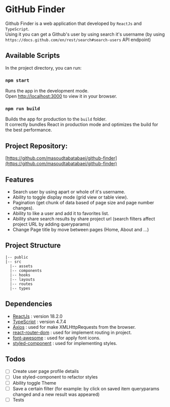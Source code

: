 # GitHub Finder

Github Finder is a web application that developed by `ReactJs` and `TypeScript`.
<br/> Using it you can get a Github's user by using search it's username (by using `https://docs.github.com/en/rest/search#search-users` API endpoint)
<br/>

## Available Scripts

In the project directory, you can run:
### `npm start`

Runs the app in the development mode.\
Open [http://localhost:3000](http://localhost:3000) to view it in your browser.

### `npm run build`

Builds the app for production to the `build` folder.\
It correctly bundles React in production mode and optimizes the build for the best performance.

## Project Repository:
[https://github.com/masoudtabatabaei/github-finder](https://github.com/masoudtabatabaei/github-finder)

## Features
- Search user by using apart or whole of it's username.
- Ability to toggle display mode (grid view or table view).
- Pagination (get chunk of data based of page size and page number changes).
- Ability to like a user and add it to favorites list.
- Ability share search results by share project url (search filters affect project URL by adding queryparams)
- Change Page title by move between pages (Home, About and ...)

## Project Structure

```
|-- public
|-- src
  |-- assets
  |-- components
  |-- hooks
  |-- layouts
  |-- routes
  |-- types
```

## Dependencies
- [ReactJs](https://reactjs.org/) : version 18.2.0
- [TypeScript](https://www.typescriptlang.org/) : version 4.7.4
- [Axios](https://axios-http.com/) : used for make XMLHttpRequests from the browser.
- [react-router-dom](https://reactrouter.com/en/v6.3.0) : used for implement routing in project.
- [font-awesome](https://fontawesome.com/) : used for apply font icons.
- [styled-component](https://styled-components.com/) : used for implementing styles.

## Todos
- [ ] Create user page profile details
- [ ] Use styled-component to refactor styles
- [ ] Ability toggle Theme
- [ ] Save a certain filter (for example: by click on saved item queryparams changed and a new result was appeared)
- [ ] Tests